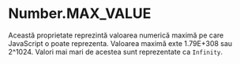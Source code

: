 # Number.MAX_VALUE

Această proprietate reprezintă valoarea numerică maximă pe care JavaScript o poate reprezenta. Valoarea maximă exte 1.79E+308 sau 2^1024. Valori mai mari de acestea sunt reprezentate ca `Infinity`.
